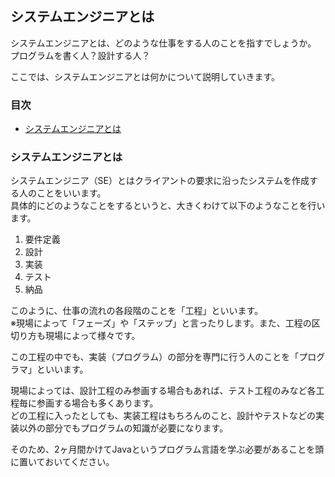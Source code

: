 ## システムエンジニアとは
システムエンジニアとは、どのような仕事をする人のことを指すでしょうか。  
プログラムを書く人？設計する人？  

ここでは、システムエンジニアとは何かについて説明していきます。

### 目次
* [システムエンジニアとは](#sec1)


### <a name="sec1"></a>システムエンジニアとは
システムエンジニア（SE）とはクライアントの要求に沿ったシステムを作成する人のことをいいます。  
具体的にどのようなことをするというと、大きくわけて以下のようなことを行います。

1. 要件定義
2. 設計
3. 実装
4. テスト
5. 納品

このように、仕事の流れの各段階のことを「工程」といいます。  
※現場によって「フェーズ」や「ステップ」と言ったりします。また、工程の区切り方も現場によって様々です。

この工程の中でも、実装（プログラム）の部分を専門に行う人のことを「プログラマ」といいます。


現場によっては、設計工程のみ参画する場合もあれば、テスト工程のみなど各工程毎に参画する場合も多くあります。  
どの工程に入ったとしても、実装工程はもちろんのこと、設計やテストなどの実装以外の部分でもプログラムの知識が必要になります。  

そのため、2ヶ月間かけてJavaというプログラム言語を学ぶ必要があることを頭に置いておいてください。
